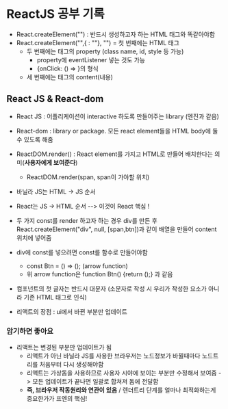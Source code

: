 # ReactJS 공부 기록

- React.createElement("") : 반드시 생성하고자 하는 HTML 태그와 똑같아야함
- React.createElement("",{ : ""}, "")
  = 첫 번째에는 HTML 태그
  - 두 번째에는 태그의 property (class name, id, style 등 가능)
    - property에 eventListener 넣는 것도 가능
    - {onClick: () => }의 형식
  - 세 번째에는 태그의 content(내용)

## React JS & React-dom

- React JS : 어플리케이션이 interactive 하도록 만들어주는 library (엔진과 같음)
- React-dom : library or package. 모든 react element들을 HTML body에 둘 수 있도록 해줌

- ReactDOM.render() : React element를 가지고 HTML로 만들어 배치한다는 의미(**사용자에게 보여준다**)

  - ReactDOM.render(span, span이 가야할 위치)

- 바닐라 JS는 HTML -> JS 순서
- React는 JS -> HTML 순서 --> 이것이 React 핵심 !

- 두 가지 const를 render 하고자 하는 경우 div를 만든 후 React.createElement("div", null, [span,btn])과 같이 배열을 만들어 content 위치에 넣어줌

- div에 const를 넣으려면 const를 함수로 만들어야함
  - const Btn = () => (); (arrow function)
  - 위 arrow function은 function Btn() {return ();} 과 같음
- 컴포넌트의 첫 글자는 반드시 대문자 (소문자로 작성 시 우리가 작성한 요소가 아니라 기존 HTML 태그로 인식)

- 리액트의 장점 : ui에서 바뀐 부분만 업데이트

### 암기하면 좋아요

- 리액트는 변경된 부분만 업데이트가 됨
  - 리액트가 아닌 바닐라 JS를 사용한 브라우저는 노드정보가 바뀔때마다 노드트리를 처음부터 다시 생성해야함
  - 리액트는 가상돔을 사용하므로 사용자 시야에 보이는 부분만 수정해서 보여줌 -> 모든 업데이트가 끝나면 일괄로 합쳐져 돔에 전달함
  - **즉, 브라우저 작동원리와 연관이 있음** / 렌더트리 단계를 얼마나 최적화하는게 중요한가가 프엔의 핵심!

